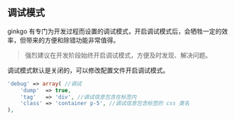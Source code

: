 ## 调试模式

ginkgo 有专门为开发过程而设置的调试模式，开启调试模式后，会牺牲一定的效率，但带来的方便和除错功能非常值得。

> 强烈建议在开发阶段始终开启调试模式，方便及时发现、解决问题。

调试模式默认是关闭的，可以修改配置文件开启调试模式。

``` php
'debug' => array( //调试
    'dump'  => true,
    'tag'   => 'div', //调试信息包含在标签内
    'class' => 'container p-5', //调试信息包含标签的 css 类名
),
```

